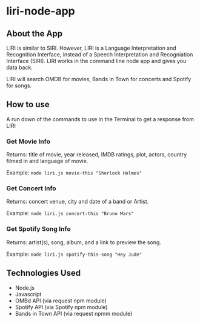 # liri-node-app

## About the App
LIRI is similar to SIRI. However, LIRI is a Language Interpretation and Recognition Interface, instead of a Speech Interpretation and Recogniation Interface (SIRI). LIRI works in the command line node app and gives you data back.  

LIRI will search OMDB for movies, Bands in Town for concerts and Spotify for songs. 

## How to use
A run down of the commands to use in the Terminal to get a response from LIRI

### Get Movie Info
Returns: title of movie, year released, IMDB ratings, plot, actors, country filmed in and language of movie.

Example: `node liri.js movie-this "Sherlock Holmes"`

### Get Concert Info
Returns: concert venue, city and date of a band or Artist.

Example: `node liri.js concert-this "Bruno Mars"`

### Get Spotify Song Info
Returns: artist(s), song, album, and a link to preview the song. 

Example: `node liri.js spotify-this-song "Hey Jude"`

## Technologies Used
* Node.js
* Javascript
* OMBd API (via request npm module)
* Spotify API (via Spotify npm module)
* Bands in Town API (via request npmm module)


 

